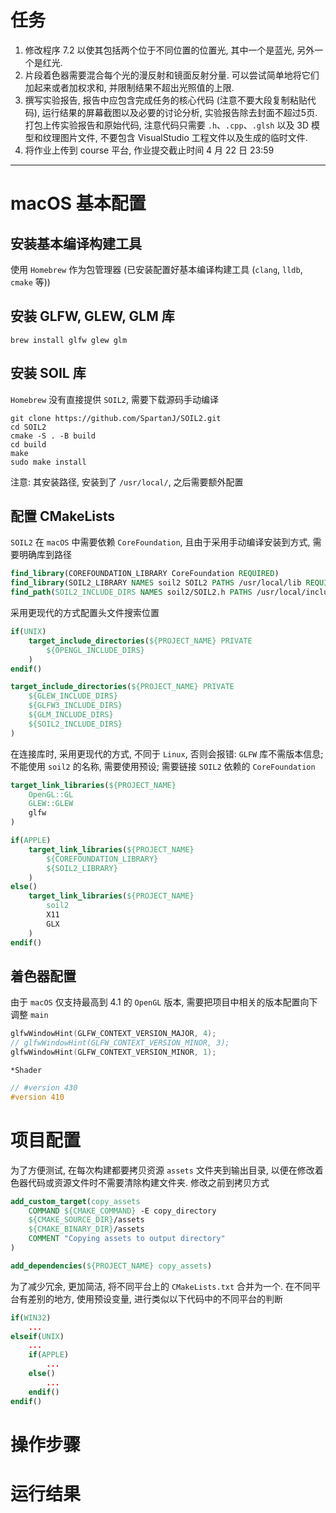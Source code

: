 # 任务
1. 修改程序 7.2 以使其包括两个位于不同位置的位置光, 其中一个是蓝光, 另外一个是红光.
2. 片段着色器需要混合每个光的漫反射和镜面反射分量. 可以尝试简单地将它们加起来或者加权求和, 并限制结果不超出光照值的上限.
3. 撰写实验报告, 报告中应包含完成任务的核心代码 (注意不要大段复制粘贴代码), 运行结果的屏幕截图以及必要的讨论分析, 实验报告除去封面不超过5页. 打包上传实验报告和原始代码, 注意代码只需要 `.h`、`.cpp`、`.glsh` 以及 3D 模型和纹理图片文件, 不要包含 VisualStudio 工程文件以及生成的临时文件.
4. 将作业上传到 course 平台, 作业提交截止时间 4 月 22 日 23:59

---

# macOS 基本配置
## 安装基本编译构建工具
使用 `Homebrew` 作为包管理器 (已安装配置好基本编译构建工具 (`clang`, `lldb`, `cmake` 等))

## 安装 GLFW, GLEW, GLM 库
```shell
brew install glfw glew glm
```

## 安装 SOIL 库
`Homebrew` 没有直接提供 `SOIL2`, 需要下载源码手动编译
```shell
git clone https://github.com/SpartanJ/SOIL2.git
cd SOIL2
cmake -S . -B build
cd build
make
sudo make install
```

注意: 其安装路径, 安装到了 `/usr/local/`, 之后需要额外配置

## 配置 CMakeLists
`SOIL2` 在 `macOS` 中需要依赖 `CoreFoundation`, 且由于采用手动编译安装到方式, 需要明确库到路径
```cmake
find_library(COREFOUNDATION_LIBRARY CoreFoundation REQUIRED)
find_library(SOIL2_LIBRARY NAMES soil2 SOIL2 PATHS /usr/local/lib REQUIRED)
find_path(SOIL2_INCLUDE_DIRS NAMES soil2/SOIL2.h PATHS /usr/local/include REQUIRED)
```

采用更现代的方式配置头文件搜索位置
```cmake
if(UNIX)
    target_include_directories(${PROJECT_NAME} PRIVATE
        ${OPENGL_INCLUDE_DIRS}
    )
endif()

target_include_directories(${PROJECT_NAME} PRIVATE
    ${GLEW_INCLUDE_DIRS}
    ${GLFW3_INCLUDE_DIRS}
    ${GLM_INCLUDE_DIRS}
    ${SOIL2_INCLUDE_DIRS}
)
```

在连接库时, 采用更现代的方式, 不同于 `Linux`, 否则会报错: `GLFW` 库不需版本信息; 不能使用 `soil2` 的名称, 需要使用预设; 需要链接 `SOIL2` 依赖的 `CoreFoundation`
```cmake
target_link_libraries(${PROJECT_NAME}
    OpenGL::GL
    GLEW::GLEW
    glfw
)

if(APPLE)
    target_link_libraries(${PROJECT_NAME}
        ${COREFOUNDATION_LIBRARY}
        ${SOIL2_LIBRARY}
    )
else()
	target_link_libraries(${PROJECT_NAME}
        soil2
        X11
        GLX
    )
endif()
```

## 着色器配置
由于 `macOS` 仅支持最高到 4.1 的 `OpenGL` 版本, 需要把项目中相关的版本配置向下调整
`main`
```cpp
glfwWindowHint(GLFW_CONTEXT_VERSION_MAJOR, 4);
// glfwWindowHint(GLFW_CONTEXT_VERSION_MINOR, 3);
glfwWindowHint(GLFW_CONTEXT_VERSION_MINOR, 1);
```

`*Shader`
```glsl
// #version 430
#version 410
```

# 项目配置
为了方便测试, 在每次构建都要拷贝资源 `assets` 文件夹到输出目录, 以便在修改着色器代码或资源文件时不需要清除构建文件夹. 修改之前到拷贝方式
```cmake
add_custom_target(copy_assets
    COMMAND ${CMAKE_COMMAND} -E copy_directory
    ${CMAKE_SOURCE_DIR}/assets
    ${CMAKE_BINARY_DIR}/assets
    COMMENT "Copying assets to output directory"
)

add_dependencies(${PROJECT_NAME} copy_assets)
```

为了减少冗余, 更加简洁, 将不同平台上的 `CMakeLists.txt` 合并为一个. 在不同平台有差别的地方, 使用预设变量, 进行类似以下代码中的不同平台的判断
```cmake
if(WIN32)
	...
elseif(UNIX)
	...
    if(APPLE)
	    ...
    else()
	    ...
    endif()
endif()
```

# 操作步骤

# 运行结果
